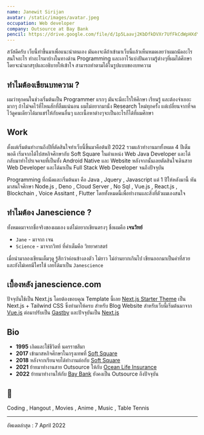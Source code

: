 ```yaml
---
name: Janewit Sirijan
avatar: /static/images/avatar.jpeg
occupation: Web developer
company: Outsource at Bay Bank
pencil: https://drive.google.com/file/d/1p5Laavj2KbDfkDVXr7UfFkCdWpHXdYSw/view?usp=sharing
---
```


สวัสดีครับ เว็บนี้ทำขึ้นมาเพื่อแนะนำตนเอง มันคงจะดีถ้าเข้ามาเว็บนี้แล้วเห็นหมดเลยว่าผมถนัดอะไร สนใจอะไร ทำอะไรมาบ้างในทางด้าน Programming และเอาไว้แบ่งปันความรู้ต่างๆที่ผมได้ศึกษา โดยจะนำมาสรุปและอธิบายให้เข้าใจ
สามารถทำตามได้ในรูปแบบของบทความ

## ทำไมต้องเขียนบทความ ?

ผมว่าทุกคนในช่วงเริ่มต้นเป็น Programmer แรกๆ มันจะมีอะไรให้ศึกษา เรียนรู้ และต้องจำเยอะมากๆ ถ้าไม่จดไว้ที่ไหนสักที่ลืมแน่นอน ผมไม่อยากมานั่ง Research ใหม่ทุกครั้ง แต่เปลี่ยนจากที่จดไว้ดูคนเดียวได้มาแชร์ให้กับคนอื่นๆ และเนื้อหาต่างๆจะเป็นอะไรก็ได้ที่ผมศึกษา

## Work

ตั้งแต่เริ่มต้นทำงานถึงปีที่ตัดสินใจทำเว็บนี้ขึ้นมาคือต้นปี 2022 รวมแล้วทำงานมาทั้งหมด 4 ปีเต็มพอดี 
เริ่มจากได้ไปสหกิจศึกษากับ Soft Square ในตำแหน่ง Web Java Developer และได้กลับมาทำโปรเจคจบที่เป็นทั้ง Android Native และ Website หลังจากนั้นเลยตัดสินใจเดินสาย Web Developer และได้มาเป็น Full Stack Web Developer จนถึงปัจจุบัน

Programming ที่ถนัดและเริ่มต้นมา คือ Java , Jquery , Javascript แต่ 1 ปีให้หลังมานี้ หันมาสนใจศึกษา
Node.js , Deno , Cloud Server , No Sql , Vue.js , React.js , Blockchain , Voice Assitant , Flutter 
โดยทั้งหมดนี้เพื่อทำงานและสิ่งที่ตัวผมเองสนใจ

## ทำไมต้อง Janescience ?

ทั้งหมดมาจากชื่อจริงของผมเอง แต่ไม่อยากเขียนตรงๆ ชื่อผมคือ **เจนวิทย์**

- `Jane` - มาจาก เจน                  
- `Science` - มาจากวิทย์ ที่คำเต็มคือ วิทยาศาสตร์

เมื่อนำมาลองเขียนเต็มๆดู รู้สึกว่าค่อนข้างลงตัว ไม่ยาว ไม่อ่านยากเกินไป เขียนออกมาเป็นคำที่สวย และยังไม่เคยมีใครใช้
เลยได้มาเป็น `Janescience`

## เบื้องหลัง janescience.com

ปัจจุบันใช้เป็น Next.js โดยต้องขอบคุณ Template นี้เลย [Next.js Starter Theme](https://github.com/timlrx/tailwind-nextjs-starter-blog) เป็น Next.js + Tailwind CSS ซึ่งทำมาให้ครบ สำหรับ Blog Website สำหรับเว็บนี้เริ่มต้นมาจาก [Vue.js](https://vuejs.org) ต่อมาปรับเป็น [Gastby](https://www.gatsbyjs.com) และปัจจุบันเป็น [Next.js](https://nextjs.org)

## Bio

- **1995** เกิดและใช้ชีวิตที่ นครราชสีมา 
- **2017** เข้ามาสหกิจศึกษาในกรุงเทพที่ [Soft Square](http://www.softsquaregroup.com/)
- **2018** หลังจากเรียนจบได้ทำงานต่อกับ [Soft Square](http://www.softsquaregroup.com/)
- **2021** ย้ายมาทำงานสาย Outsource ให้กับ [Ocean Life Insurance](https://www.ocean.co.th/)
- **2022** ย้ายมาทำงานให้กับ [Bay Bank](https://www.krungsri.com/en/personal) ยังคงเป็น Outsource ถึงปัจจุบัน


## 🤍

Coding , Hangout , Movies , Anime , Music , Table Tennis

---
อัพเดตล่าสุด : 7 April 2022
